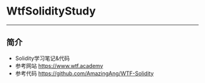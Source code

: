 # WtfSolidityStudy
---
## 简介
 - Solidity学习笔记&代码
 - 参考网站 https://www.wtf.academy
 - 参考代码 https://github.com/AmazingAng/WTF-Solidity